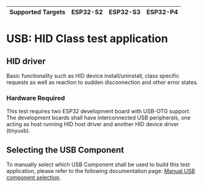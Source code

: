 | Supported Targets | ESP32-S2 | ESP32-S3 | ESP32-P4 |
| ----------------- | -------- | -------- | -------- |

# USB: HID Class test application

## HID driver

Basic functionality such as HID device install/uninstall, class specific requests as well as reaction to sudden disconnection and other error states.

### Hardware Required

This test requires two ESP32 development board with USB-OTG support. The development boards shall have interconnected USB peripherals,
one acting as host running HID host driver and another HID device driver (tinyusb).

## Selecting the USB Component

To manually select which USB Component shall be used to build this test application, please refer to the following documentation page: [Manual USB component selection](../../../../../docs/host/usb_host_lib/usb_component_manual_selection.md).
